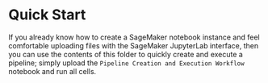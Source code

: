 # Quick Start

If you already know how to create a SageMaker notebook instance and feel comfortable uploading files with the SageMaker JupyterLab interface, then you can use the contents of this folder to quickly create and execute a pipeline; simply upload the `Pipeline Creation and Execution Workflow` notebook and run all cells.